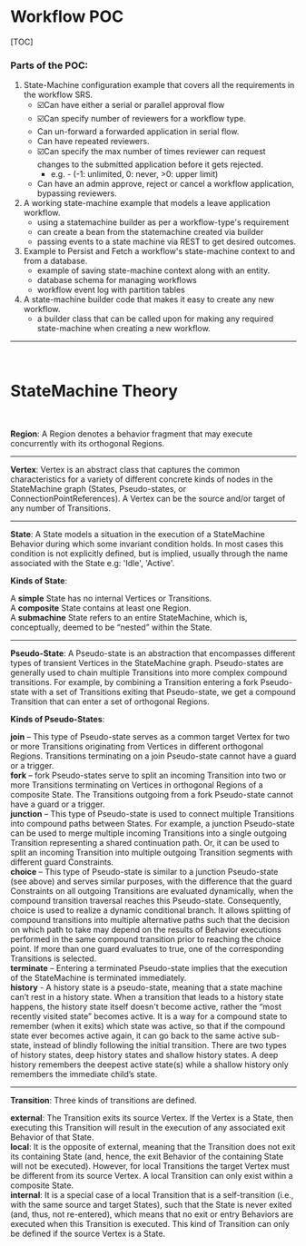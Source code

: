# Workflow POC

[TOC]

### Parts of the POC:

1. State-Machine configuration example that covers all the requirements in the workflow SRS.
   - ☑️Can have either a serial or parallel approval flow
   - ☑️Can specify number of reviewers for a workflow type.
   - Can un-forward a forwarded application in serial flow.
   - Can have repeated reviewers.
   - ☑️Can specify the max number of times reviewer can request changes to the submitted application before it gets rejected.
     - e.g. - (-1: unlimited, 0: never, \>0: upper limit)
   - Can have an admin approve, reject or cancel a workflow application, bypassing reviewers.
2. A working state-machine example that models a leave application workflow.
   - using a statemachine builder as per a workflow-type's requirement
   - can create a bean from the statemachine created via builder
   - passing events to a state machine via REST to get desired outcomes. 
3. Example to Persist and Fetch a workflow's state-machine context to and from a database.
   - example of saving state-machine context along with an entity.
   - database schema for managing workflows
   - workflow event log with partition tables
4. A state-machine builder code that makes it easy to create any new workflow.
   - a builder class that can be called upon for making any required state-machine when creating a new workflow.


---

<br>

# StateMachine Theory

<br>

**Region**: A Region denotes a behavior fragment that may execute concurrently with its orthogonal Regions.

---

**Vertex**: Vertex is an abstract class that captures the common characteristics for a variety of different concrete kinds of nodes in the StateMachine graph
(States, Pseudo-states, or ConnectionPointReferences). A Vertex can be the source and/or target of any number of Transitions.

---

**State**: A State models a situation in the execution of a StateMachine Behavior during which some invariant condition holds. In most cases this condition is
not explicitly defined, but is implied, usually through the name associated with the State e.g: 'Idle', 'Active'.

**Kinds of State**:

A **simple** State has no internal Vertices or Transitions. <br>
A **composite** State contains at least one Region. <br>
A **submachine** State refers to an entire StateMachine, which is, conceptually, deemed to be “nested” within the State.

---

**Pseudo-State**: A Pseudo-state is an abstraction that encompasses different types of transient Vertices in the StateMachine graph. Pseudo-states are
generally used to chain multiple Transitions into more complex compound transitions. For example, by combining a Transition entering a fork Pseudo-state with a
set of Transitions exiting that Pseudo-state, we get a compound Transition that can enter a set of orthogonal Regions.

**Kinds of Pseudo-States**:

**join** – This type of Pseudo-state serves as a common target Vertex for two or more Transitions originating from Vertices in different orthogonal Regions.
Transitions terminating on a join Pseudo-state cannot have a guard or a trigger. <br>
**fork** – fork Pseudo-states serve to split an incoming Transition into two or more Transitions terminating on Vertices in orthogonal Regions of a composite
State. The Transitions outgoing from a fork Pseudo-state cannot have a guard or a trigger. <br>
**junction** – This type of Pseudo-state is used to connect multiple Transitions into compound paths between States. For example, a junction Pseudo-state can be
used to merge multiple incoming Transitions into a single outgoing Transition representing a shared continuation path. Or, it can be used to split an
incoming Transition into multiple outgoing Transition segments with different guard Constraints. <br>
**choice** – This type of Pseudo-state is similar to a junction Pseudo-state (see above) and serves similar purposes, with the difference that the guard
Constraints on all outgoing Transitions are evaluated dynamically, when the compound transition traversal reaches this Pseudo-state. Consequently, choice is
used to realize a dynamic conditional branch. It allows splitting of compound transitions into multiple alternative paths such that the decision on which
path to take may depend on the results of Behavior executions performed in the same compound transition prior to reaching the choice point. If more than one
guard evaluates to true, one of the corresponding Transitions is selected. <br>
**terminate** – Entering a terminated Pseudo-state implies that the execution of the StateMachine is terminated immediately. <br>
**history** - A history state is a pseudo-state, meaning that a state machine can’t rest in a history state. When a transition that leads to a history state 
happens, the history state itself doesn't become active, rather the “most recently visited state” becomes active. It is a way for a compound state to 
remember (when it exits) which state was active, so that if the compound state ever becomes active again, it can go back to the same active sub-state, 
instead of blindly following the initial transition. There are two types of history states, deep history states and shallow history states. A deep history remembers the deepest active state(s) while a shallow history only remembers the immediate child’s state.

---

**Transition**:
Three kinds of transitions are defined.

**external**: The Transition exits its source Vertex. If the Vertex is a State, then executing this Transition will result in the execution of any
associated exit Behavior of that State. <br>
**local**: It is the opposite of external, meaning that the Transition does not exit its containing State (and, hence, the exit Behavior of the containing
State will not be executed). However, for local Transitions the target Vertex must be different from its source Vertex. A local Transition can only exist
within a composite State. <br>
**internal**: It is a special case of a local Transition that is a self-transition (i.e., with the same source and target States), such that the State is never
exited (and, thus, not re-entered), which means that no exit or entry Behaviors are executed when this Transition is executed. This kind of Transition can
only be defined if the source Vertex is a State. <br>